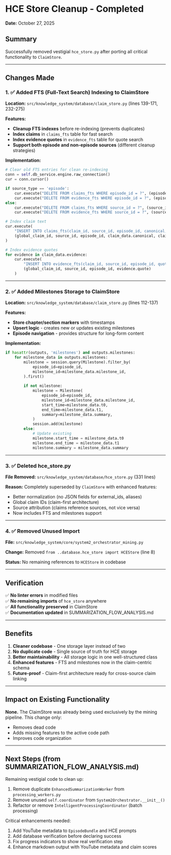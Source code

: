 # HCE Store Cleanup - Completed

**Date:** October 27, 2025

## Summary

Successfully removed vestigial `hce_store.py` after porting all critical functionality to `ClaimStore`.

---

## Changes Made

### 1. ✅ Added FTS (Full-Text Search) Indexing to ClaimStore

**Location:** `src/knowledge_system/database/claim_store.py` (lines 139-171, 232-275)

**Features:**
- **Cleanup FTS indexes** before re-indexing (prevents duplicates)
- **Index claims** in `claims_fts` table for fast search
- **Index evidence quotes** in `evidence_fts` table for quote search
- **Support both episode and non-episode sources** (different cleanup strategies)

**Implementation:**
```python
# Clear old FTS entries for clean re-indexing
conn = self.db_service.engine.raw_connection()
cur = conn.cursor()

if source_type == 'episode':
    cur.execute("DELETE FROM claims_fts WHERE episode_id = ?", (episode_id,))
    cur.execute("DELETE FROM evidence_fts WHERE episode_id = ?", (episode_id,))
else:
    cur.execute("DELETE FROM claims_fts WHERE source_id = ?", (source_id,))
    cur.execute("DELETE FROM evidence_fts WHERE source_id = ?", (source_id,))

# Index claim text
cur.execute(
    "INSERT INTO claims_fts(claim_id, source_id, episode_id, canonical, claim_type) VALUES(?, ?, ?, ?, ?)",
    (global_claim_id, source_id, episode_id, claim_data.canonical, claim_data.claim_type)
)

# Index evidence quotes
for evidence in claim_data.evidence:
    cur.execute(
        "INSERT INTO evidence_fts(claim_id, source_id, episode_id, quote) VALUES(?, ?, ?, ?)",
        (global_claim_id, source_id, episode_id, evidence.quote)
    )
```

---

### 2. ✅ Added Milestones Storage to ClaimStore

**Location:** `src/knowledge_system/database/claim_store.py` (lines 112-137)

**Features:**
- **Store chapter/section markers** with timestamps
- **Upsert logic** - creates new or updates existing milestones
- **Episode navigation** - provides structure for long-form content

**Implementation:**
```python
if hasattr(outputs, 'milestones') and outputs.milestones:
    for milestone_data in outputs.milestones:
        milestone = session.query(Milestone).filter_by(
            episode_id=episode_id,
            milestone_id=milestone_data.milestone_id,
        ).first()
        
        if not milestone:
            milestone = Milestone(
                episode_id=episode_id,
                milestone_id=milestone_data.milestone_id,
                start_time=milestone_data.t0,
                end_time=milestone_data.t1,
                summary=milestone_data.summary,
            )
            session.add(milestone)
        else:
            # Update existing
            milestone.start_time = milestone_data.t0
            milestone.end_time = milestone_data.t1
            milestone.summary = milestone_data.summary
```

---

### 3. ✅ Deleted hce_store.py

**File Removed:** `src/knowledge_system/database/hce_store.py` (331 lines)

**Reason:** Completely superseded by `ClaimStore` with enhanced features:
- Better normalization (no JSON fields for external_ids, aliases)
- Global claim IDs (claim-first architecture)
- Source attribution (claims reference sources, not vice versa)
- Now includes FTS and milestones support

---

### 4. ✅ Removed Unused Import

**File:** `src/knowledge_system/core/system2_orchestrator_mining.py`

**Change:** Removed `from ..database.hce_store import HCEStore` (line 8)

**Status:** No remaining references to `HCEStore` in codebase

---

## Verification

✅ **No linter errors** in modified files  
✅ **No remaining imports** of `hce_store` anywhere  
✅ **All functionality preserved** in ClaimStore  
✅ **Documentation updated** in SUMMARIZATION_FLOW_ANALYSIS.md

---

## Benefits

1. **Cleaner codebase** - One storage layer instead of two
2. **No duplicate code** - Single source of truth for HCE storage
3. **Better maintainability** - All storage logic in one well-structured class
4. **Enhanced features** - FTS and milestones now in the claim-centric schema
5. **Future-proof** - Claim-first architecture ready for cross-source claim linking

---

## Impact on Existing Functionality

**None.** The ClaimStore was already being used exclusively by the mining pipeline. This change only:
- Removes dead code
- Adds missing features to the active code path
- Improves code organization

---

## Next Steps (from SUMMARIZATION_FLOW_ANALYSIS.md)

Remaining vestigial code to clean up:
1. Remove duplicate `EnhancedSummarizationWorker` from `processing_workers.py`
2. Remove unused `self.coordinator` from `System2Orchestrator.__init__()`
3. Refactor or remove `IntelligentProcessingCoordinator` (batch processing)

Critical enhancements needed:
1. Add YouTube metadata to `EpisodeBundle` and HCE prompts
2. Add database verification before declaring success
3. Fix progress indicators to show real verification step
4. Enhance markdown output with YouTube metadata and claim scores

